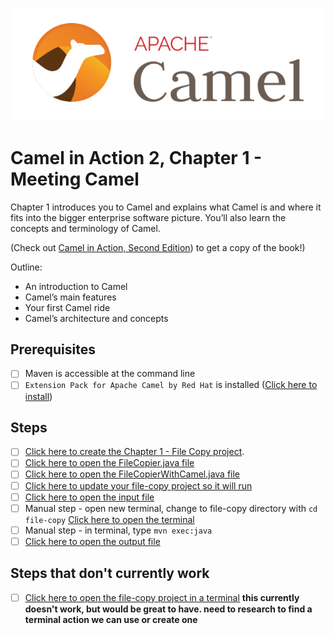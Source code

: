 [![Apache Camel](../post-logo-apache-camel-d.png "Hello, Camel!")](https://camel.apache.org/)

# Camel in Action 2, Chapter 1 - Meeting Camel

Chapter 1 introduces you to Camel and explains what Camel is and where it fits into the bigger enterprise software picture. You’ll also learn the concepts and terminology of Camel. 

(Check out [Camel in Action, Second Edition](https://www.manning.com/books/camel-in-action-second-edition)) to get a copy of the book!)

Outline:

- An introduction to Camel
- Camel’s main features
- Your first Camel ride
- Camel’s architecture and concepts

## Prerequisites

- [ ] Maven is accessible at the command line
- [ ] `Extension Pack for Apache Camel by Red Hat` is installed ([Click here to install](vscode:extension/redhat.apache-camel-extension-pack))

## Steps

- [ ] [Click here to create the Chapter 1 - File Copy project](didact://?commandId=vscode.didact.scaffoldProject&srcFilePath=example/camelinaction/chapter1/file-copy/file-copy-project.json&completion=Created%20file-copy%20project.).
- [ ] [Click here to open the FileCopier.java file](didact://?commandId=vscode.openFolder&projectFilePath=file-copy/src/main/java/camelinaction/FileCopier.java&completion=Opened%20the%20FileCopier.java%20file)
- [ ] [Click here to open the FileCopierWithCamel.java file](didact://?commandId=vscode.openFolder&projectFilePath=file-copy/src/main/java/camelinaction/FileCopierWithCamel.java&completion=Opened%20the%20FileCopierWithJava.java%20file)
- [ ] [Click here to update your file-copy project so it will run](didact://?commandId=java.projectConfiguration.update&projectFilePath=file-copy/pom.xml&completion=Updated%20the%20file-copy%20project)
- [ ] [Click here to open the input file](didact://?commandId=vscode.openFolder&projectFilePath=file-copy/data/inbox/message1.xml&completion=Opened%20the%20Finput%20file)
- [ ] Manual step - open new terminal, change to file-copy directory with `cd file-copy` [Click here to open the terminal](didact://?commandId=workbench.action.terminal.new)
- [ ] Manual step - in terminal, type `mvn exec:java`
- [ ] [Click here to open the output file](didact://?commandId=vscode.openFolder&projectFilePath=file-copy/data/outbox/message1.xml&completion=Opened%20the%20Foutput%20file)

## Steps that don't currently work

- [ ] [Click here to open the file-copy project in a terminal](didact://?commandId=workbench.action.terminal.newWithCwd&text=file-copy&completion=Opened%20the%20file-copy%20project%20in%20a%20new%20terminal) **this currently doesn't work, but would be great to have. need to research to find a terminal action we can use or create one** 